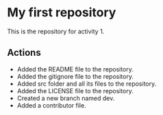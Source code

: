 # My first repository

This is the repository for activity 1.

## Actions

- Added the README file to the repository.
- Added the gitignore file to the repository.
- Added src folder and all its files to the repository.
- Added the LICENSE file to the repository.
- Created a new branch named dev.
- Added a contributor file.
